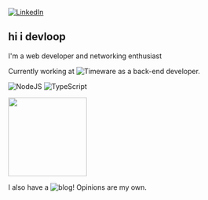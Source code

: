 [![LinkedIn](https://img.shields.io/badge/-LinkedIn-000000?style=flat&logo=linkedin&logoColor=white)](https://www.linkedin.com/in/cdante)

## hi i devloop

I'm a web developer and networking enthusiast

Currently working at ![Timeware](https://www.timeware.com.br) as a back-end developer.

![NodeJS](https://img.shields.io/badge/-Node.js-white?style=flat&logo=node.js&logoColor=339933) ![TypeScript](https://img.shields.io/badge/-TypeScript-F7DF1E?style=flat&logo=typescript&logoColor=000000)

<img height="160em" src="https://github-readme-stats.vercel.app/api?username=carloscdante&show_icons=true&theme=dark&include_all_commits=true&count_private=true"/>

I also have a ![blog](https://blog.mantyke.info)! Opinions are my own.

<!---
carloscdante/carloscdante is a ✨ special ✨ repository because its `README.md` (this file) appears on your GitHub profile.
You can click the Preview link to take a look at your changes.
--->
